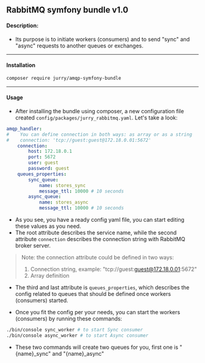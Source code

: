 ## RabbitMQ symfony bundle v1.0
#### Description:

- Its purpose is to initiate workers (consumers) and to send "sync" and "async" requests to another queues or exchanges.
---

#### Installation

```bash
composer require jurry/amqp-symfony-bundle
```
---

#### Usage

- After installing the bundle using composer, a new configuration file 
created ```config/packages/jurry_rabbitmq.yaml```. Let's take a look:
```yaml
amqp_handler:
#    You can define connection in both ways: as array or as a string
#    connection: 'tcp://guest:guest@172.18.0.01:5672'
    connection:
        host: 172.18.0.1
        port: 5672
        user: guest
        password: guest
    queues_properties:
        sync_queue:
            name: stores_sync
            message_ttl: 10000 # 10 seconds
        async_queue:
            name: stores_async
            message_ttl: 10000 # 10 seconds
```
- As you see, you have a ready config yaml file, you can start editing these values as you need.
- The root attribute describes the service name, while the second attribute ```connection``` describes the connection string with RabbitMQ broker server.
    
> Note: the connection attribute could be defined in two ways:
> 1. Connection string, example: "tcp://guest:guest@172.18.0.01:5672"
> 2. Array definition
    
- The third and last attribute is ```queues_properties```, which describes the config related to queues that should be defined once workers (consumers) started.

- Once you fit the config per your needs, you can start the workers (consumers) by running these commands:
```bash
./bin/console sync_worker # to start Sync consumer
./bin/console async_worker # to start Async consumer
```
- These two commands will create two queues for you, first one is "{name}_sync" and "{name}_async"
